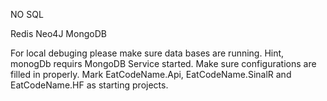 NO SQL 

Redis
Neo4J
MongoDB

For local debuging please make sure data bases are running.
Hint, monogDb requirs MongoDB Service started.
Make sure configurations are filled in properly.
Mark EatCodeName.Api, EatCodeName.SinalR and EatCodeName.HF as starting projects. 
